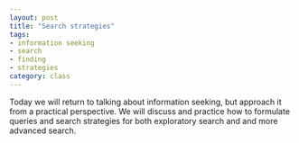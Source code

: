 ```yaml
---
layout: post
title: "Search strategies"
tags: 
- information seeking
- search
- finding
- strategies
category: class
---
```


Today we will return to talking about information seeking, but approach it from a practical perspective. We will discuss and practice how to formulate queries and search strategies for both exploratory search and and more advanced search. 